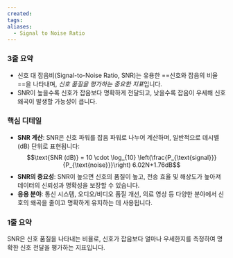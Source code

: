 ```yaml
---
created: 
tags: 
aliases:
  - Signal to Noise Ratio
---
```

### 3줄 요약
- 신호 대 잡음비(Signal-to-Noise Ratio, SNR)는 유용한 ==신호와 잡음의 비율==을 나타내며, *신호 품질을 평가하는 중요한 지표*입니다. 
 - SNR이 높을수록 신호가 잡음보다 명확하게 전달되고, 낮을수록 잡음이 우세해 신호 왜곡이 발생할 가능성이 큽니다.

### 핵심 디테일
- **SNR 계산**: SNR은 신호 파워를 잡음 파워로 나누어 계산하며, 일반적으로 데시벨(dB) 단위로 표현됩니다: $$\text{SNR (dB)} = 10 \cdot \log_{10} \left(\frac{P_{\text{signal}}}{P_{\text{noise}}}\right) 6.02N+1.76dB$$
- **SNR의 중요성**: SNR이 높으면 신호의 품질이 높고, 전송 효율 및 해상도가 높아져 데이터의 신뢰성과 명확성을 보장할 수 있습니다.
- **응용 분야**: 통신 시스템, 오디오/비디오 품질 개선, 의료 영상 등 다양한 분야에서 신호의 왜곡을 줄이고 명확하게 유지하는 데 사용됩니다.

### 1줄 요약
SNR은 신호 품질을 나타내는 비율로, 신호가 잡음보다 얼마나 우세한지를 측정하여 명확한 신호 전달을 평가하는 지표입니다.